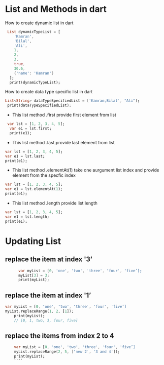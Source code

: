 # List and Methods in dart

How to create dynamic list in dart

```dart
 List dynamicTypeList = [
    'Kamran',
    'Bilal',
    'Ali',
    1,
    2,
    3,
    true,
    30.6,
    {'name': 'Kamran'}
  ];
  print(dynamicTypeList);
```

How to create data type specific list in dart

```dart
List<String> dataTypeSpecifiedList = ['Kamran,Bilal', "Ali"];
 print(dataTypeSpecifiedList);
```

- This list method .first provide first element from list

```dart
 var lst = [1, 2, 3, 4, 5];
  var e1 = lst.first;
  print(e1);
```

- This list method .last provide last element from list

```dart
var lst = [1, 2, 3, 4, 5];
var e1 = lst.last;
print(e1);
```

- This list method .elementAt(1) take one aurgument list index and provide element from the specfic index

```dart
var lst = [1, 2, 3, 4, 5];
var e1 = lst.elementAt(1);
print(e1);
```

- This list method .length provide list length

```dart
var lst = [1, 2, 3, 4, 5];
var e1 = lst.length;
print(e1);
```

# Updating List

## replace the item at index '3’

```dart
      var myList = [0, 'one', 'two', 'three', 'four', 'five’];
      myList[3] = 3;
      print(myList);
```

## replace the item at index '1’

```dart
var myList = [0, 'one', 'two', 'three', 'four', 'five’]
myList.replaceRange(1, 2, [1]);
	print(myList);
	// [0, 1, two, 3, four, five]
```

## replace the items from index 2 to 4

`````dart
    var myList = [0, 'one', 'two', 'three', 'four', 'five’]
    myList.replaceRange(2, 5, ['new 2', '3 and 4']);
    print(myList);
    ````
`````
